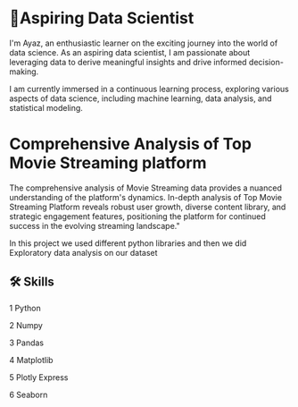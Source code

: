 
# 🚀Aspiring Data Scientist
I'm Ayaz, an enthusiastic learner on the exciting journey into the world of data science. As an aspiring data scientist, I am passionate about leveraging data to derive meaningful insights and drive informed decision-making.

I am currently immersed in a continuous learning process, exploring various aspects of data science, including machine learning, data analysis, and statistical modeling.


# Comprehensive Analysis of Top Movie Streaming platform

The comprehensive analysis of Movie Streaming data provides a nuanced understanding of the platform's dynamics. In-depth analysis of Top Movie Streaming Platform reveals robust user growth, diverse content library, and strategic engagement features, positioning the platform for continued success in the evolving streaming landscape."

In this project we used different python libraries and then we did Exploratory data analysis on our dataset


## 🛠 Skills
1 Python

2 Numpy

3 Pandas

4 Matplotlib

5 Plotly Express

6 Seaborn

